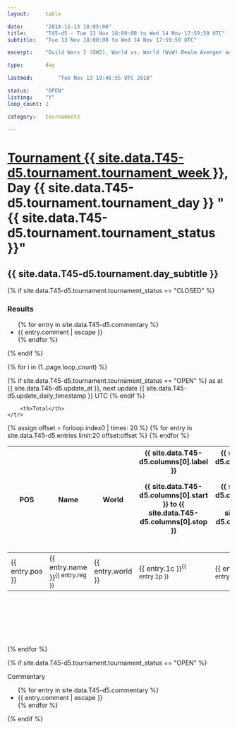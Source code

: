 ```yaml
---
layout: 	table

date: 		"2018-11-13 18:05:00"
title: 		"T45-d5 - Tue 13 Nov 18:00:00 to Wed 14 Nov 17:59:59 UTC"
subtitle: 	"Tue 13 Nov 18:00:00 to Wed 14 Nov 17:59:59 UTC"

excerpt:    "Guild Wars 2 (GW2), World vs. World (WvW) Realm Avenger achivement Tournament. \"Every Kill Counts\""

type:       day

lastmod: 		"Tue Nov 13 19:46:55 UTC 2018"

status:     "OPEN"
listing:    "Y"
loop_count: 2

category: 	tournaments

---
```

<div class="table_header">
    <h1><a href="{{ site.data.T45-d5.tournament.week_url }}">Tournament {{ site.data.T45-d5.tournament.tournament_week }}</a>, Day {{ site.data.T45-d5.tournament.tournament_day }} "{{ site.data.T45-d5.tournament.tournament_status }}"</h1>
    <h2>{{ site.data.T45-d5.tournament.day_subtitle }}</h2> 
</div>

{% if site.data.T45-d5.tournament.tournament_status == "CLOSED" %} 
<div class="commentary">
  <h3>Results</h3>
  <ul>
    {% for entry in site.data.T45-d5.commentary %}
    <li class="commentary_list">{{ entry.comment | escape }}</li>
    {% endfor %}
  </ul>
</div>
{% endif %}


{% for i in (1..page.loop_count) %}

{% if site.data.T45-d5.tournament.tournament_status == "OPEN" %} 
<span class="table_nextupdate">as at {{ site.data.T45-d5.update_at }}, next update {{ site.data.T45-d5.update_daily_timestamp }} UTC</span> 
{% endif %}

<table class="day_table">
  <colgroup>
    <col style="width:18px">
    <col style="width:55px">
    <col style="width:55px">
    <col style="width:12px">
    <col style="width:12px">
    <col style="width:12px">
    <col style="width:12px">
    <col style="width:12px">
    <col style="width:12px">
    <col style="width:12px">
    <col style="width:12px">
    <col style="width:12px">
    <col style="width:12px">
    <col style="width:12px">
    <col style="width:12px">
    <col style="width:12px">
    <col style="width:12px">
    <col style="width:12px">
    <col style="width:12px">
    <col style="width:12px">
    <col style="width:12px">
    <col style="width:12px">
    <col style="width:12px">
    <col style="width:12px">
    <col style="width:12px">
    <col style="width:12px">
    <col style="width:12px">
    <col style="width:18px">
  </colgroup>  
  <thead>
    <tr>
        <th>POS</th>
        <th class="AlignLeft">Name</th>
        <th class="AlignLeft">World</th>

<th><div class="label">{{ site.data.T45-d5.columns[0].label }}<p class="onhover">{{ site.data.T45-d5.columns[0].start }} to {{ site.data.T45-d5.columns[0].stop }}</p></div>​</th>
<th><div class="label">{{ site.data.T45-d5.columns[1].label }}<p class="onhover">{{ site.data.T45-d5.columns[1].start }} to {{ site.data.T45-d5.columns[1].stop }}</p></div>​</th>
<th><div class="label">{{ site.data.T45-d5.columns[2].label }}<p class="onhover">{{ site.data.T45-d5.columns[2].start }} to {{ site.data.T45-d5.columns[2].stop }}</p></div>​</th>
<th><div class="label">{{ site.data.T45-d5.columns[3].label }}<p class="onhover">{{ site.data.T45-d5.columns[3].start }} to {{ site.data.T45-d5.columns[3].stop }}</p></div>​</th>
<th><div class="label">{{ site.data.T45-d5.columns[4].label }}<p class="onhover">{{ site.data.T45-d5.columns[4].start }} to {{ site.data.T45-d5.columns[4].stop }}</p></div>​</th>
<th><div class="label">{{ site.data.T45-d5.columns[5].label }}<p class="onhover">{{ site.data.T45-d5.columns[5].start }} to {{ site.data.T45-d5.columns[5].stop }}</p></div>​</th>
<th><div class="label">{{ site.data.T45-d5.columns[6].label }}<p class="onhover">{{ site.data.T45-d5.columns[6].start }} to {{ site.data.T45-d5.columns[6].stop }}</p></div>​</th>
<th><div class="label">{{ site.data.T45-d5.columns[7].label }}<p class="onhover">{{ site.data.T45-d5.columns[7].start }} to {{ site.data.T45-d5.columns[7].stop }}</p></div>​</th>
<th><div class="label">{{ site.data.T45-d5.columns[8].label }}<p class="onhover">{{ site.data.T45-d5.columns[8].start }} to {{ site.data.T45-d5.columns[8].stop }}</p></div>​</th>
<th><div class="label">{{ site.data.T45-d5.columns[9].label }}<p class="onhover">{{ site.data.T45-d5.columns[9].start }} to {{ site.data.T45-d5.columns[9].stop }}</p></div>​</th>
<th><div class="label">{{ site.data.T45-d5.columns[10].label }}<p class="onhover">{{ site.data.T45-d5.columns[10].start }} to {{ site.data.T45-d5.columns[10].stop }}</p></div>​</th>

<th><div class="label">{{ site.data.T45-d5.columns[11].label }}<p class="onhover">{{ site.data.T45-d5.columns[11].start }} to {{ site.data.T45-d5.columns[11].stop }}</p></div>​</th>
<th><div class="label">{{ site.data.T45-d5.columns[12].label }}<p class="onhover">{{ site.data.T45-d5.columns[12].start }} to {{ site.data.T45-d5.columns[12].stop }}</p></div>​</th>
<th><div class="label">{{ site.data.T45-d5.columns[13].label }}<p class="onhover">{{ site.data.T45-d5.columns[13].start }} to {{ site.data.T45-d5.columns[13].stop }}</p></div>​</th>
<th><div class="label">{{ site.data.T45-d5.columns[14].label }}<p class="onhover">{{ site.data.T45-d5.columns[14].start }} to {{ site.data.T45-d5.columns[14].stop }}</p></div>​</th>
<th><div class="label">{{ site.data.T45-d5.columns[15].label }}<p class="onhover">{{ site.data.T45-d5.columns[15].start }} to {{ site.data.T45-d5.columns[15].stop }}</p></div>​</th>
<th><div class="label">{{ site.data.T45-d5.columns[16].label }}<p class="onhover">{{ site.data.T45-d5.columns[16].start }} to {{ site.data.T45-d5.columns[16].stop }}</p></div>​</th>
<th><div class="label">{{ site.data.T45-d5.columns[17].label }}<p class="onhover">{{ site.data.T45-d5.columns[17].start }} to {{ site.data.T45-d5.columns[17].stop }}</p></div>​</th>
<th><div class="label">{{ site.data.T45-d5.columns[18].label }}<p class="onhover">{{ site.data.T45-d5.columns[18].start }} to {{ site.data.T45-d5.columns[18].stop }}</p></div>​</th>
<th><div class="label">{{ site.data.T45-d5.columns[19].label }}<p class="onhover">{{ site.data.T45-d5.columns[19].start }} to {{ site.data.T45-d5.columns[19].stop }}</p></div>​</th>
<th><div class="label">{{ site.data.T45-d5.columns[20].label }}<p class="onhover">{{ site.data.T45-d5.columns[20].start }} to {{ site.data.T45-d5.columns[20].stop }}</p></div>​</th>

<th><div class="label">{{ site.data.T45-d5.columns[21].label }}<p class="onhover">{{ site.data.T45-d5.columns[21].start }} to {{ site.data.T45-d5.columns[21].stop }}</p></div>​</th>
<th><div class="label">{{ site.data.T45-d5.columns[22].label }}<p class="onhover">{{ site.data.T45-d5.columns[22].start }} to {{ site.data.T45-d5.columns[22].stop }}</p></div>​</th>
<th><div class="label">{{ site.data.T45-d5.columns[23].label }}<p class="onhover">{{ site.data.T45-d5.columns[23].start }} to {{ site.data.T45-d5.columns[23].stop }}</p></div>​</th>

        <th>Total</th>
    </tr>
  </thead>
  {% assign offset = forloop.index0 | times: 20 %}
<tbody>
{% for entry in site.data.T45-d5.entries limit:20 offset:offset %}
  <tr>
    <td class="pl{{ entry.pos }}">{{ entry.pos }}</td>
    <td class="AlignLeft">{{ entry.name }}<sup>{{ entry.reg }}</sup></td>
    <td class="AlignLeft">{{ entry.world }}</td>
    <td class="pl{{ entry.1p }}">{{ entry.1c }}<sup>{{ entry.1p }}</sup></td>
    <td class="pl{{ entry.2p }}">{{ entry.2c }}<sup>{{ entry.2p }}</sup></td>
    <td class="pl{{ entry.3p }}">{{ entry.3c }}<sup>{{ entry.3p }}</sup></td>
    <td class="pl{{ entry.4p }}">{{ entry.4c }}<sup>{{ entry.4p }}</sup></td>
    <td class="pl{{ entry.5p }}">{{ entry.5c }}<sup>{{ entry.5p }}</sup></td>
    <td class="pl{{ entry.6p }}">{{ entry.6c }}<sup>{{ entry.6p }}</sup></td>
    <td class="pl{{ entry.7p }}">{{ entry.7c }}<sup>{{ entry.7p }}</sup></td>
    <td class="pl{{ entry.8p }}">{{ entry.8c }}<sup>{{ entry.8p }}</sup></td>
    <td class="pl{{ entry.9p }}">{{ entry.9c }}<sup>{{ entry.9p }}</sup></td>
    <td class="pl{{ entry.10p }}">{{ entry.10c }}<sup>{{ entry.10p }}</sup></td>
    <td class="pl{{ entry.11p }}">{{ entry.11c }}<sup>{{ entry.11p }}</sup></td>
    <td class="pl{{ entry.12p }}">{{ entry.12c }}<sup>{{ entry.12p }}</sup></td>
    <td class="pl{{ entry.13p }}">{{ entry.13c }}<sup>{{ entry.13p }}</sup></td>
    <td class="pl{{ entry.14p }}">{{ entry.14c }}<sup>{{ entry.14p }}</sup></td>
    <td class="pl{{ entry.15p }}">{{ entry.15c }}<sup>{{ entry.15p }}</sup></td>
    <td class="pl{{ entry.16p }}">{{ entry.16c }}<sup>{{ entry.16p }}</sup></td>
    <td class="pl{{ entry.17p }}">{{ entry.17c }}<sup>{{ entry.17p }}</sup></td>
    <td class="pl{{ entry.18p }}">{{ entry.18c }}<sup>{{ entry.18p }}</sup></td>
    <td class="pl{{ entry.19p }}">{{ entry.19c }}<sup>{{ entry.19p }}</sup></td>
    <td class="pl{{ entry.20p }}">{{ entry.20c }}<sup>{{ entry.20p }}</sup></td>
    <td class="pl{{ entry.21p }}">{{ entry.21c }}<sup>{{ entry.21p }}</sup></td>
    <td class="pl{{ entry.22p }}">{{ entry.22c }}<sup>{{ entry.22p }}</sup></td>
    <td class="pl{{ entry.23p }}">{{ entry.23c }}<sup>{{ entry.23p }}</sup></td>
    <td class="pl{{ entry.24p }}">{{ entry.24c }}<sup>{{ entry.24p }}</sup></td>
    <td>{{ entry.total }}</td>
  </tr>
{% endfor %}  
</tbody>
</table>
<div class="leaderboard">
  <script async src="//pagead2.googlesyndication.com/pagead/js/adsbygoogle.js"></script>
  <!-- 728x90 -->
  <ins class="adsbygoogle"
       style="display:inline-block;width:728px;height:90px"
       data-ad-client="ca-pub-3274917281288240"
       data-ad-slot="3870538733"></ins>
  <script>
  (adsbygoogle = window.adsbygoogle || []).push({});
  </script>    
</div>
<br />
{% endfor %}

{% if site.data.T45-d5.tournament.tournament_status == "OPEN" %} 
<div class="commentary">
  <span class="commentary_title">Commentary</span>
  <ul>
    {% for entry in site.data.T45-d5.commentary %}
    <li class="commentary_list">{{ entry.comment | escape }}</li>
    {% endfor %}
  </ul>
</div>
{% endif %}


